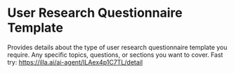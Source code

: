 # User Research Questionnaire Template
Provides details about the type of user research questionnaire template you require. Any specific topics, questions, or sections you want to cover.
Fast try: https://illa.ai/ai-agent/ILAex4p1C7TL/detail

